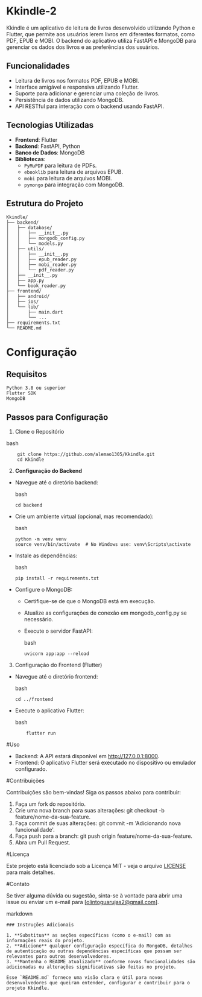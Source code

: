 # Kkindle-2

Kkindle é um aplicativo de leitura de livros desenvolvido utilizando Python e Flutter, que permite aos usuários lerem livros em diferentes formatos, como PDF, EPUB e MOBI. O backend do aplicativo utiliza FastAPI e MongoDB para gerenciar os dados dos livros e as preferências dos usuários.

## Funcionalidades

- Leitura de livros nos formatos PDF, EPUB e MOBI.
- Interface amigável e responsiva utilizando Flutter.
- Suporte para adicionar e gerenciar uma coleção de livros.
- Persistência de dados utilizando MongoDB.
- API RESTful para interação com o backend usando FastAPI.

## Tecnologias Utilizadas

- **Frontend**: Flutter
- **Backend**: FastAPI, Python
- **Banco de Dados**: MongoDB
- **Bibliotecas**:
  - `PyMuPDF` para leitura de PDFs.
  - `ebooklib` para leitura de arquivos EPUB.
  - `mobi` para leitura de arquivos MOBI.
  - `pymongo` para integração com MongoDB.

## Estrutura do Projeto

```plaintext
Kkindle/
├── backend/
│   ├── database/
│   │   ├── __init__.py
│   │   ├── mongodb_config.py
│   │   └── models.py
│   ├── utils/
│   │   ├── __init__.py
│   │   ├── epub_reader.py
│   │   ├── mobi_reader.py
│   │   └── pdf_reader.py
│   ├── __init__.py
│   ├── app.py
│   └── book_reader.py
├── frontend/
│   ├── android/
│   ├── ios/
│   └── lib/
│       ├── main.dart
│       └── ...
├── requirements.txt
└── README.md
```

# Configuração

## Requisitos

    Python 3.8 ou superior
    Flutter SDK
    MongoDB

## Passos para Configuração

1. Clone o Repositório

  bash
```
    git clone https://github.com/alemao1305/Kkindle.git
    cd Kkindle
```
2. **Configuração do Backend**

- Navegue até o diretório backend:

    bash
    ```
    cd backend
    ```
- Crie um ambiente virtual (opcional, mas recomendado):

    bash
    ```
    python -m venv venv
    source venv/bin/activate  # No Windows use: venv\Scripts\activate
    ```
- Instale as dependências:

    bash
    ```
    pip install -r requirements.txt
    ```
- Configure o MongoDB:

  - Certifique-se de que o MongoDB está em execução.
  - Atualize as configurações de conexão em mongodb_config.py se necessário.

  - Execute o servidor FastAPI:

    bash
    ```
    uvicorn app:app --reload
    ```
3. Configuração do Frontend (Flutter)

- Navegue até o diretório frontend:

    bash
    ```
    cd ../frontend
    ```
- Execute o aplicativo Flutter:

    bash
    ```
        flutter run
    ```
#Uso

 - Backend: A API estará disponível em http://127.0.0.1:8000.
 - Frontend: O aplicativo Flutter será executado no dispositivo ou emulador configurado.

#Contribuições

Contribuições são bem-vindas! Siga os passos abaixo para contribuir:

1.  Faça um fork do repositório.
2.  Crie uma nova branch para suas alterações: git checkout -b feature/nome-da-sua-feature.
3.  Faça commit de suas alterações: git commit -m 'Adicionando nova funcionalidade'.
4.  Faça push para a branch: git push origin feature/nome-da-sua-feature.
5.  Abra um Pull Request.

#Licença

Este projeto está licenciado sob a Licença MIT - veja o arquivo [LICENSE](license) para mais detalhes.

#Contato

Se tiver alguma dúvida ou sugestão, sinta-se à vontade para abrir uma issue ou enviar um e-mail para [olintoguarujas2@gmail.com].

markdown

```
### Instruções Adicionais

1. **Substitua** as seções específicas (como o e-mail) com as informações reais do projeto.
2. **Adicione** qualquer configuração específica do MongoDB, detalhes de autenticação ou outras dependências específicas que possam ser relevantes para outros desenvolvedores.
3. **Mantenha o README atualizado** conforme novas funcionalidades são adicionadas ou alterações significativas são feitas no projeto. 

Esse `README.md` fornece uma visão clara e útil para novos desenvolvedores que queiram entender, configurar e contribuir para o projeto Kkindle.
```

